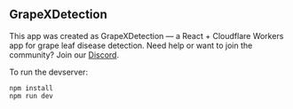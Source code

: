 ## GrapeXDetection

This app was created as GrapeXDetection — a React + Cloudflare Workers app for grape leaf disease detection.
Need help or want to join the community? Join our [Discord](https://discord.gg/shDEGBSe2d).

To run the devserver:

```
npm install
npm run dev
```

